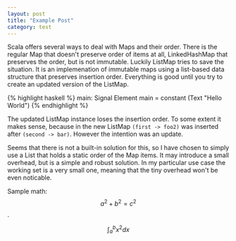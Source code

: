 ```yaml
---
layout: post
title: "Example Post"
category: test
---
```


Scala offers several ways to deal with Maps and their order. There is the regular Map that doesn't preserve order of items at all, LinkedHashMap that preserves the order, but is not immutable. Luckily ListMap tries to save the situation. It is an implemenation of immutable maps using a list-based data structure that preserves insertion order. Everything is good until you try to create an updated version of the ListMap. 

<!-- more -->

{% highlight haskell %}
main: Signal Element
main =
  constant (Text "Hello World")
{% endhighlight %}


The updated ListMap instance loses the insertion order. To some extent it makes sense, because in the new ListMap ``(first -> foo2)`` was inserted after ``(second -> bar)``. However the intention was an update.

Seems that there is not a built-in solution for this, so I have chosen to simply use a List that holds a static order of the Map items. It may introduce a small overhead, but is a simple and robust solution. In my particular use case the working set is a very small one, meaning that the tiny overhead won't be even noticable.

Sample math: $$a^2 + b^2 = c^2$$.

$$\int_{a}^{b} x^2 dx$$
